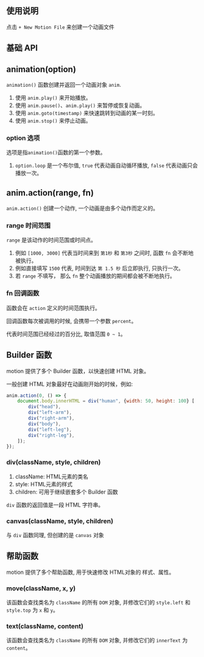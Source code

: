 ## 使用说明

点击 `+ New Motion File` 来创建一个动画文件

## 基础 API

## animation(option)

`animation()` 函数创建并返回一个动画对象 `anim`.

1. 使用 `anim.play()` 来开始播放。
2. 使用 `anim.pause()`、`anim.play()` 来暂停或恢复动画。
3. 使用 `anim.goto(timestamp)` 来快速跳转到动画的某一时刻。
4. 使用 `anim.stop()` 来停止动画。

### option 选项

选项是指`animation()`函数的第一个参数。

1. `option.loop` 是一个布尔值, `true` 代表动画自动循环播放, `false` 代表动画只会播放一次。

## anim.action(range, fn) 

`anim.action()` 创建一个动作, 一个动画是由多个动作而定义的。

### range 时间范围

`range` 是该动作的时间范围或时间点。

1. 例如 `[1000, 3000]` 代表当时间来到 `第1秒` 和 `第3秒` 之间时, 函数 `fn` 会不断地被执行。
2. 例如直接填写 `1500` 代表, 时间到达 `第 1.5 秒` 后立即执行, 只执行一次。
3. 若 `range` 不填写， 那么 `fn` 整个动画播放的期间都会被不断地执行。

### fn 回调函数

函数会在 `action` 定义的时间范围执行。

回调函数每次被调用的时候, 会携带一个参数 `percent`。

代表时间范围已经经过的百分比, 取值范围 `0 ~ 1`。

## Builder 函数

motion 提供了多个 Builder 函数，以快速创建 HTML 对象。

一般创建 HTML 对象最好在动画刚开始的时候，例如:

```javascript
anim.action(0, () => {
    document.body.innerHTML = div("human", {width: 50, height: 100} [
        div("head"),
        div("left-arm"),
        div("right-arm"),
        div("body"),
        div("left-leg"),
        div("right-leg"),
    ]);
});
```
### div(className, style, children)

1. className: HTML元素的类名
2. style: HTML元素的样式
3. children: 可用于继续嵌套多个 Builder 函数

`div` 函数的返回值是一段 HTML 字符串。

### canvas(className, style, children)

与 `div` 函数同理, 但创建的是 `canvas` 对象

## 帮助函数

motion 提供了多个帮助函数, 用于快速修改 HTML对象的 样式、属性。

### move(className, x, y)

该函数会查找类名为 `className` 的所有 `DOM` 对象, 并修改它们的 `style.left` 和 `style.top` 为 `x` 和 `y`。

### text(className, content)

该函数会查找类名为 `className` 的所有 `DOM` 对象, 并修改它们的 `innerText` 为 `content`。

